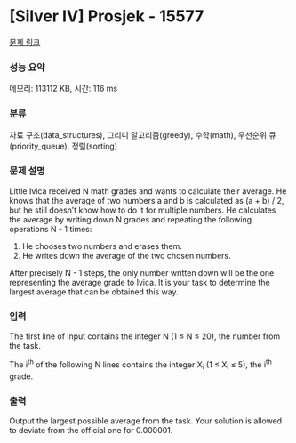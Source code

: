 # [Silver IV] Prosjek - 15577 

[문제 링크](https://www.acmicpc.net/problem/15577) 

### 성능 요약

메모리: 113112 KB, 시간: 116 ms

### 분류

자료 구조(data_structures), 그리디 알고리즘(greedy), 수학(math), 우선순위 큐(priority_queue), 정렬(sorting)

### 문제 설명

<p>Little Ivica received N math grades and wants to calculate their average. He knows that the average of two numbers a and b is calculated as (a + b) / 2, but he still doesn’t know how to do it for multiple numbers. He calculates the average by writing down N grades and repeating the following operations N - 1 times:</p>

<ol>
	<li>He chooses two numbers and erases them.</li>
	<li>He writes down the average of the two chosen numbers.</li>
</ol>

<p>After precisely N - 1 steps, the only number written down will be the one representing the average grade to Ivica. It is your task to determine the largest average that can be obtained this way.</p>

### 입력 

 <p>The first line of input contains the integer N (1 ≤ N ≤ 20), the number from the task.</p>

<p>The i<sup>th</sup> of the following N lines contains the integer X<sub>i</sub> (1 ≤ X<sub>i</sub> ≤ 5), the i<sup>th</sup> grade.</p>

### 출력 

 <p>Output the largest possible average from the task. Your solution is allowed to deviate from the official one for 0.000001.</p>

